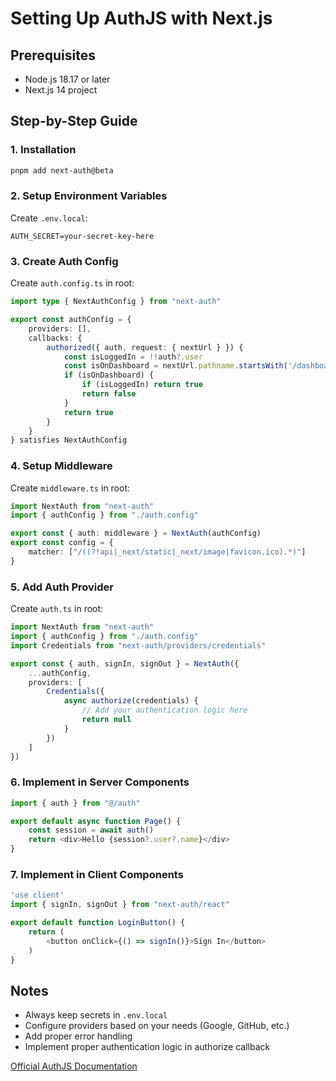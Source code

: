 # Setting Up AuthJS with Next.js

## Prerequisites
- Node.js 18.17 or later
- Next.js 14 project

## Step-by-Step Guide

### 1. Installation
```bash
pnpm add next-auth@beta
```

### 2. Setup Environment Variables
Create `.env.local`:
```env
AUTH_SECRET=your-secret-key-here
```

### 3. Create Auth Config
Create `auth.config.ts` in root:
```typescript
import type { NextAuthConfig } from "next-auth"

export const authConfig = {
    providers: [],
    callbacks: {
        authorized({ auth, request: { nextUrl } }) {
            const isLoggedIn = !!auth?.user
            const isOnDashboard = nextUrl.pathname.startsWith('/dashboard')
            if (isOnDashboard) {
                if (isLoggedIn) return true
                return false
            }
            return true
        }
    }
} satisfies NextAuthConfig
```

### 4. Setup Middleware
Create `middleware.ts` in root:
```typescript
import NextAuth from "next-auth"
import { authConfig } from "./auth.config"

export const { auth: middleware } = NextAuth(authConfig)
export const config = {
    matcher: ["/((?!api|_next/static|_next/image|favicon.ico).*)"]
}
```

### 5. Add Auth Provider
Create `auth.ts` in root:
```typescript
import NextAuth from "next-auth"
import { authConfig } from "./auth.config"
import Credentials from "next-auth/providers/credentials"

export const { auth, signIn, signOut } = NextAuth({
    ...authConfig,
    providers: [
        Credentials({
            async authorize(credentials) {
                // Add your authentication logic here
                return null
            }
        })
    ]
})
```

### 6. Implement in Server Components
```typescript
import { auth } from "@/auth"

export default async function Page() {
    const session = await auth()
    return <div>Hello {session?.user?.name}</div>
}
```

### 7. Implement in Client Components
```typescript
'use client'
import { signIn, signOut } from "next-auth/react"

export default function LoginButton() {
    return (
        <button onClick={() => signIn()}>Sign In</button>
    )
}
```

## Notes
- Always keep secrets in `.env.local`
- Configure providers based on your needs (Google, GitHub, etc.)
- Add proper error handling
- Implement proper authentication logic in authorize callback

[Official AuthJS Documentation](https://authjs.dev/getting-started/introduction)